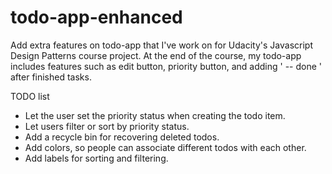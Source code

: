 # todo-app-enhanced
Add extra features on todo-app that I've work on for Udacity's Javascript Design Patterns course project.
At the end of the course, my todo-app includes features such as edit button, priority button, and adding ' -- done '
after finished tasks.

TODO list
  - Let the user set the priority status when creating the todo item.
  - Let users filter or sort by priority status.
  - Add a recycle bin for recovering deleted todos.
  - Add colors, so people can associate different todos with each other.
  - Add labels for sorting and filtering.